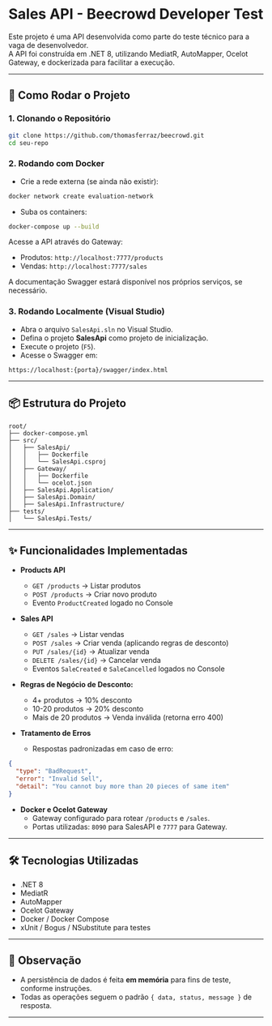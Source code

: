 
# Sales API - Beecrowd Developer Test

Este projeto é uma API desenvolvida como parte do teste técnico para a vaga de desenvolvedor.  
A API foi construída em .NET 8, utilizando MediatR, AutoMapper, Ocelot Gateway, e dockerizada para facilitar a execução.

---

## 🚀 Como Rodar o Projeto

### 1. Clonando o Repositório

```bash
git clone https://github.com/thomasferraz/beecrowd.git
cd seu-repo
```

### 2. Rodando com Docker

- Crie a rede externa (se ainda não existir):

```bash
docker network create evaluation-network
```

- Suba os containers:

```bash
docker-compose up --build
```

Acesse a API através do Gateway:

- Produtos: `http://localhost:7777/products`
- Vendas: `http://localhost:7777/sales`

A documentação Swagger estará disponível nos próprios serviços, se necessário.

### 3. Rodando Localmente (Visual Studio)

- Abra o arquivo `SalesApi.sln` no Visual Studio.
- Defina o projeto **SalesApi** como projeto de inicialização.
- Execute o projeto (`F5`).
- Acesse o Swagger em:

```
https://localhost:{porta}/swagger/index.html
```

---

## 📦 Estrutura do Projeto

```plaintext
root/
├── docker-compose.yml
├── src/
│   ├── SalesApi/
│   │   ├── Dockerfile
│   │   └── SalesApi.csproj
│   ├── Gateway/
│   │   ├── Dockerfile
│   │   └── ocelot.json
│   ├── SalesApi.Application/
│   ├── SalesApi.Domain/
│   ├── SalesApi.Infrastructure/
├── tests/
│   └── SalesApi.Tests/
```

---

## ✨ Funcionalidades Implementadas

- **Products API**
  - `GET /products` → Listar produtos
  - `POST /products` → Criar novo produto
  - Evento `ProductCreated` logado no Console

- **Sales API**
  - `GET /sales` → Listar vendas
  - `POST /sales` → Criar venda (aplicando regras de desconto)
  - `PUT /sales/{id}` → Atualizar venda
  - `DELETE /sales/{id}` → Cancelar venda
  - Eventos `SaleCreated` e `SaleCancelled` logados no Console

- **Regras de Negócio de Desconto:**
  - 4+ produtos → 10% desconto
  - 10-20 produtos → 20% desconto
  - Mais de 20 produtos → Venda inválida (retorna erro 400)

- **Tratamento de Erros**
  - Respostas padronizadas em caso de erro:
  
```json
{
  "type": "BadRequest",
  "error": "Invalid Sell",
  "detail": "You cannot buy more than 20 pieces of same item"
}
```

- **Docker e Ocelot Gateway**
  - Gateway configurado para rotear `/products` e `/sales`.
  - Portas utilizadas: `8090` para SalesAPI e `7777` para Gateway.

---

## 🛠️ Tecnologias Utilizadas

- .NET 8
- MediatR
- AutoMapper
- Ocelot Gateway
- Docker / Docker Compose
- xUnit / Bogus / NSubstitute para testes

---

## 📢 Observação

- A persistência de dados é feita **em memória** para fins de teste, conforme instruções.
- Todas as operações seguem o padrão `{ data, status, message }` de resposta.

---
